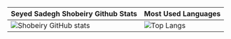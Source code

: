| Seyed Sadegh Shobeiry Github Stats | Most Used Languages |
|-|-|
|![Shobeiry GitHub stats](https://github-readme-stats.vercel.app/api?username=shobeiry&show_icons=true&hide_title=true&theme=default&count_private=true&include_all_commits=true&line_height=33)|![Top Langs](https://github-readme-stats.vercel.app/api/top-langs/?username=shobeiry&hide_title=true&card_width=495)|
